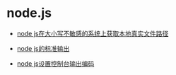 # node.js

* [node js在大小写不敏感的系统上获取本地真实文件路径](Node/get_local_real_path.md)

* [node js的标准输出](Node/stdout.md)

* [node js设置控制台输出编码](Node/stdout_console_encode.md)
